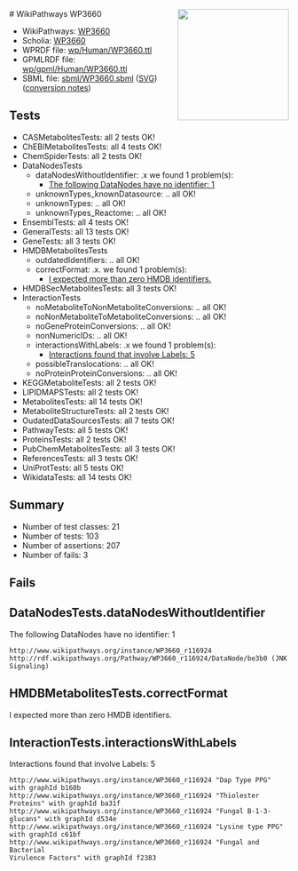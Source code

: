 <img style="float: right; width: 200px" src="../logo.png" />
# WikiPathways WP3660

* WikiPathways: [WP3660](https://identifiers.org/wikipathways:WP3660)
* Scholia: [WP3660](https://scholia.toolforge.org/wikipathways/WP3660)
* WPRDF file: [wp/Human/WP3660.ttl](../wp/Human/WP3660.ttl)
* GPMLRDF file: [wp/gpml/Human/WP3660.ttl](../wp/gpml/Human/WP3660.ttl)
* SBML file: [sbml/WP3660.sbml](../sbml/WP3660.sbml) ([SVG](../sbml/WP3660.svg)) ([conversion notes](../sbml/WP3660.txt))

## Tests
* CASMetabolitesTests: all 2 tests OK!
* ChEBIMetabolitesTests: all 4 tests OK!
* ChemSpiderTests: all 2 tests OK!
* DataNodesTests
    * dataNodesWithoutIdentifier: .x we found 1 problem(s):
        * [The following DataNodes have no identifier: 1](#d2d32fa0)
    * unknownTypes_knownDatasource: .. all OK!
    * unknownTypes: .. all OK!
    * unknownTypes_Reactome: .. all OK!
* EnsemblTests: all 4 tests OK!
* GeneralTests: all 13 tests OK!
* GeneTests: all 3 tests OK!
* HMDBMetabolitesTests
    * outdatedIdentifiers: .. all OK!
    * correctFormat: .x. we found 1 problem(s):
        * [I expected more than zero HMDB identifiers.](#ad154c1e)
* HMDBSecMetabolitesTests: all 3 tests OK!
* InteractionTests
    * noMetaboliteToNonMetaboliteConversions: .. all OK!
    * noNonMetaboliteToMetaboliteConversions: .. all OK!
    * noGeneProteinConversions: .. all OK!
    * nonNumericIDs: .. all OK!
    * interactionsWithLabels: .x we found 1 problem(s):
        * [Interactions found that involve Labels: 5](#630d267c)
    * possibleTranslocations: .. all OK!
    * noProteinProteinConversions: .. all OK!
* KEGGMetaboliteTests: all 2 tests OK!
* LIPIDMAPSTests: all 2 tests OK!
* MetabolitesTests: all 14 tests OK!
* MetaboliteStructureTests: all 2 tests OK!
* OudatedDataSourcesTests: all 7 tests OK!
* PathwayTests: all 5 tests OK!
* ProteinsTests: all 2 tests OK!
* PubChemMetabolitesTests: all 3 tests OK!
* ReferencesTests: all 3 tests OK!
* UniProtTests: all 5 tests OK!
* WikidataTests: all 14 tests OK!


## Summary

* Number of test classes: 21
* Number of tests: 103
* Number of assertions: 207
* Number of fails: 3

## Fails

<a name="d2d32fa0" />

## DataNodesTests.dataNodesWithoutIdentifier

The following DataNodes have no identifier: 1
```
http://www.wikipathways.org/instance/WP3660_r116924 http://rdf.wikipathways.org/Pathway/WP3660_r116924/DataNode/be3b0 (JNK Signaling)
```

<a name="ad154c1e" />

## HMDBMetabolitesTests.correctFormat

I expected more than zero HMDB identifiers.
<a name="630d267c" />

## InteractionTests.interactionsWithLabels

Interactions found that involve Labels: 5
```
http://www.wikipathways.org/instance/WP3660_r116924 "Dap Type PPG" with graphId b160b
http://www.wikipathways.org/instance/WP3660_r116924 "Thiolester Proteins" with graphId ba31f
http://www.wikipathways.org/instance/WP3660_r116924 "Fungal B-1-3-glucans" with graphId d534e
http://www.wikipathways.org/instance/WP3660_r116924 "Lysine type PPG" with graphId c61bf
http://www.wikipathways.org/instance/WP3660_r116924 "Fungal and Bacterial 
Virulence Factors" with graphId f2383
```

